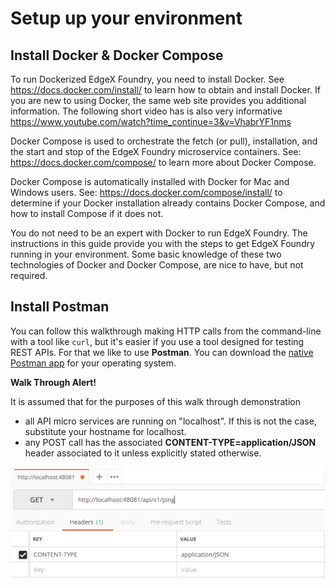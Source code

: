 # Setup up your environment

## Install Docker & Docker Compose

To run Dockerized EdgeX Foundry, you need to install Docker. See
<https://docs.docker.com/install/> to learn how to obtain and install
Docker. If you are new to using Docker, the same web site provides you
additional information. The following short video has is also very
informative
<https://www.youtube.com/watch?time_continue=3&v=VhabrYF1nms>

Docker Compose is used to orchestrate the fetch (or pull), installation,
and the start and stop of the EdgeX Foundry microservice containers.
See: <https://docs.docker.com/compose/> to learn more about Docker
Compose.

Docker Compose is automatically installed with Docker for Mac and
Windows users. See: <https://docs.docker.com/compose/install/> to
determine if your Docker installation already contains Docker Compose,
and how to install Compose if it does not.

You do not need to be an expert with Docker to run EdgeX Foundry. The
instructions in this guide provide you with the steps to get EdgeX
Foundry running in your environment. Some basic knowledge of these two
technologies of Docker and Docker Compose, are nice to have, but not
required.

## Install Postman

You can follow this walkthrough making HTTP calls from the command-line
with a tool like `curl`, but it's easier if you use a tool
designed for testing REST APIs. For that we like to use **Postman**. You
can download the [native Postman app](https://app.getpostman.com/) for
your operating system.

**Walk Through Alert!**

It is assumed that for the purposes of this walk through demonstration

-   all API micro services are running on "localhost". If this is not
    the case, substitute your hostname for localhost.
-   any POST call has the associated **CONTENT-TYPE=application/JSON**
    header associated to it unless explicitly stated otherwise.

![image](EdgeX_WalkthroughPostmanHeaders.png)

